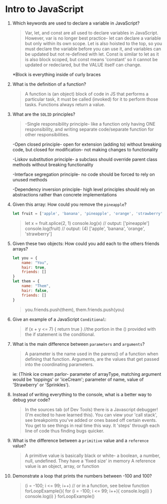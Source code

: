 # Intro to JavaScript
01. Which keywords are used to declare a variable in JavaScript?

    > Var, let, and const are all used to declare variables in JavaScript. However, var is no longer best practice- let can declare a variable but only within its own scope. Let is also hoisted to the top, so you must declare the variable before you can use it, and variables can be updated but not re-defined with let. Const is similar to let as it is also block scoped, but const means 'constant' so it cannot be updated or redeclared, but the VALUE itself can change.

    *Block is everything inside of curly braces

02. What is the definition of a function?

    > A function is (an object) block of code in JS that performs a particular task, it must be called (invoked) for it to perform those tasks. Functions always return a value.

03. What are the `SOLID` principles?

    > -Single responsibility principle- like a function only having ONE responsibility, and writing separate code/separate function for other responsibilities.

    -Open closed principle- open for extension (adding to) without breaking code, but closed for modification- not making changes to functionality

    -Liskov substitution principle- a subclass should override parent class methods without breaking functionality
    
    -Interface segregation principle- no code should be forced to rely on unused methods

    -Dependency inversion principle- high level principles should rely on abstractions rather than concrete implementations

04. Given this array: How could you remove the `pineapple`?

    ```js
    let fruit = ['apple', 'banana', 'pineapple', 'orange', 'strawberry']
    ```

    > let x = fruit.splice(2, 1)
        console.log(x) // output: ['pineapple']
        console.log(fruit) // output: (4) ['apple', 'banana', 'orange', 'strawberry']

05. Given these two objects: How could you add each to the others friends arrays?

    ```js
    let you = {
        name: "You",
        hair: true,
        friends: []
    }
    let them = {
        name: "Them",
        hair: false,
        friends: []
    }
    ```

    > you.friends.push(them), them.friends.push(you)

06. Give an example of a JavaScript `Conditional`:

    > if (x + y <= 7) {
        return true
    }
    //the portion in the () provided with the if statement is the conditional.

07. What is the main difference between `parameters` and `arguments`?

    > A parameter is the name used in the parens() of a function when defining that function. Arguments, are the values that get passed into the coordinating parameters. 
    
    ie: (Think ice cream parlor- parameter of arrayType, matching argument would be 'toppings' or 'iceCream'; parameter of name, value of 'Strawberry' or 'Sprinkles').

08. Instead of writing everything to the console, what is a better way to debug your code?

    > In the sources tab (of Dev Tools) there is a Javascript debugger! (I'm excited to have learned this). You can view your 'call stack', see breakpoints you've added or ones based off certain events. You get to see things in real time this way. It 'steps' through each line of code thus finding bugs quicker.

09. What is the difference between a `primitive` value and a `reference` value?

    > A primitive value is basically black or white- a boolean, a number, null, undefined. They have a 'fixed size' in memory
    A reference value is an object, array, or function

10. Demonstrate a loop that prints the numbers between -100 and 100?

    > (i = -100; i <= 99; i++)
    // or in a function, see below
    function forLoopExample(){
    for (i = -100; i <= 99; i++){
        console.log(i)
    } console.log(i)
}
forLoopExample()
